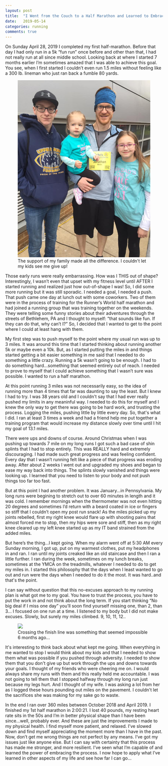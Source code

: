 ```yaml
---
layout: post
title:  "I Went from the Couch to a Half Marathon and Learned to Embrace the Process"
date:   2019-05-14
categories: running
comments: true
---
```


On Sunday April 28, 2019 I completed my first half-marathon.  Before that day I had only run in a 5k “fun run” once before and other than that, I had not really run at all since middle school.  Looking back at where I started 7 months earlier I’m sometimes amazed that I was able to achieve this goal.  You see, when I first started I couldn’t even run 1.5 miles without feeling like a 300 lb. lineman who just ran back a fumble 80 yards.

<figure class="image">
	<img src="../../images/half_marathon_1.jpg" style="text-align:center"/>
	<figcaption>The support of my family made all the difference.  I couldn't let my kids see me give up!</figcaption>
</figure>

Those early runs were really embarrassing.  How was I THIS out of shape?  Interestingly, I wasn’t even that upset with my fitness level until AFTER I started running and realized just how out-of-shape I was!  So, I did some more running but it was still sporadic.  I needed a goal, I needed a push.  That push came one day at lunch out with some coworkers. Two of them were in the process of training for the Runner’s World half marathon and had joined a running group that was training together on the weekends.  They were telling some funny stories about their adventures through the streets of Bethlehem, PA and I thought to myself: “that sounds like fun.  If they can do that, why can’t I?”  So, I decided that I wanted to get to the point where I could at least hang with them.

My first step was to push myself to the point where my usual run was up to 3 miles. It was around this time that I started thinking about running another 5k or maybe even a 10k. But, as I started putting the miles in and things started getting a bit easier something in me said that I needed to do something a little crazy.  Running a 5k wasn’t going to be enough.  I had to do something hard...something that seemed entirely out of reach.  I needed to prove to myself that I could achieve something that I wasn’t sure was possible.  I wanted to run a half marathon.

At this point running 3 miles was not necessarily easy, so the idea of running more than 4 times that far was daunting to say the least.  But I knew I had to try.  I was 38 years old and I couldn't say that I had ever really pushed my limits in any meaninful way.  I needed to do this for myself and I knew the only way to get there was going to be hard work, and trusting the process.  Logging the miles, pushing little by little every day. So, that's what I did.  I ran at least 3 times a week and had a friend help me put together a training program that would increase my distance slowly over time until I hit my goal of 13.1 miles.

There were ups and downs of course.  Around Christmas when I was pushing up towards 7 mile on my long runs I got such a bad case of shin splints that I had to stop entirely.  This was REALLY hard and extremely discouraging.  I had made such great progress and was feeling confident.  Every day that I wasn’t running felt like a piece of that progress was eroding away.  After about 2 weeks I went out and upgraded my shoes and began to ease my way back into things.  The splints slowly vanished and things were looking up.  I learned that you need to listen to your body and not push things too far too fast.

But at this point I had another problem.  It was January...in Pennsylvania.  My long runs were begining to stretch out to over 60 minutes in length and it was cold.  I remember mornings when the thermometer was not even hitting 20 degrees and sometimes I’d return with a beard coated in ice or fingers so stiff that I couldn’t open my post run snack!  As the miles picked up my joints rebelled, first my right knee would flare up with shooting pains that almost forced me to stop, then my hips were sore and stiff, then as my right knee cleared up my left knee started up as my IT band strained from the added miles.

But here’s the thing...I kept going. When my alarm went off at 5:30 AM every Sunday morning, I got up, put on my warmest clothes, put my headphones in and ran.  I ran until my joints creaked like an old staircase and then I ran a little further.  I ran during the week, sometimes on my lunch breaks, sometimes at the YMCA on the treadmills, whatever I needed to do to get my miles in.  I started this philosophy that the days when I least wanted to go out and run were the days when I needed to do it the most.  It was hard..and that's the point.  

I can say without question that this no-excuses approach to my running plan is what got me to my goal.  You have to trust the process, you have to put the work in and not think about the long term.  If you start thinking “No big deal if I miss one day” you’ll soon find yourself missing one, than 2, than 3... I focused on one run at a time.  I listened to my body but I did not make excuses.  Slowly, but surely my miles climbed. 9, 10, 11, 12..

<figure class="image">
	<img src="../images/half_marathon_2.jpg" style="text-align:center"/>
	<figcaption>Crossing the finish line was something that seemed impossible 6 months ago...</figcaption>
</figure>


It's interesting to think back about  what kept me going.  When everything in me wanted to stop I would think about my kids and that I needed to show them what was possible if you pushed through adversity.  I needed to show them that you don't give up but work through the ups and downs towards your goals.  I thought of my friends who were cheering me on.  I would always share my runs with them and this really held me accountable.  I was not going to tell them that I stopped halfway through my long run just because my legs hurt.  And I thought of my wife.  I was asking a lot from her as I logged these hours pounding out miles on the pavement.  I couldn't let the sacrifices she was making for my sake go to waste.

In the end I ran over 360 miles between October 2018 and April 2019.  I finished my 1st half marathon in 2:00:21.  I lost 40 pounds, my resting heart rate sits in the 50s and I’m in better physical shape than I have been since...well, probably ever.  And these are just the improvements I made to my physical health. I find myself more patient, and relaxed.  I’ve slowed down and find myself appreciating the moment more than I have in the past.  Now, don’t get me wrong things are not perfect by any means.  I’ve got my issues just like anyone else.  But I can say with certainty that this process has made me stronger, and more resilient.  I’ve seen what I’m capable of and learned the power of embracing the process.  I now hope to apply what I’ve learned in other aspects of my life and see how far I can go...

